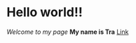 # Hello world!!
*Welcome to my page*
**My name is Tra**
[Link](https://cs15lwi23anw.github.io/cse15l-lab-reports/more.md)
